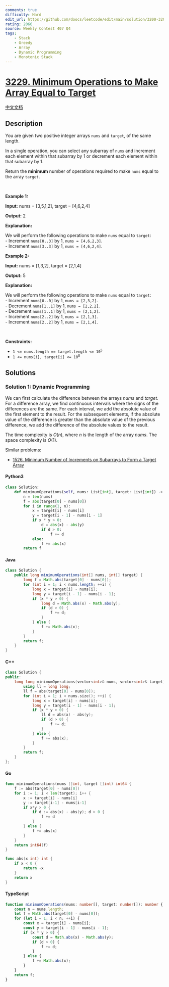```yaml
---
comments: true
difficulty: Hard
edit_url: https://github.com/doocs/leetcode/edit/main/solution/3200-3299/3229.Minimum%20Operations%20to%20Make%20Array%20Equal%20to%20Target/README_EN.md
rating: 2066
source: Weekly Contest 407 Q4
tags:
    - Stack
    - Greedy
    - Array
    - Dynamic Programming
    - Monotonic Stack
---
```


<!-- problem:start -->

# [3229. Minimum Operations to Make Array Equal to Target](https://leetcode.com/problems/minimum-operations-to-make-array-equal-to-target)

[中文文档](/solution/3200-3299/3229.Minimum%20Operations%20to%20Make%20Array%20Equal%20to%20Target/README.md)

## Description

<!-- description:start -->

<p>You are given two positive integer arrays <code>nums</code> and <code>target</code>, of the same length.</p>

<p>In a single operation, you can select any subarray of <code>nums</code> and increment each element within that subarray by 1 or decrement each element within that subarray by 1.</p>

<p>Return the <strong>minimum</strong> number of operations required to make <code>nums</code> equal to the array <code>target</code>.</p>

<p>&nbsp;</p>
<p><strong class="example">Example 1:</strong></p>

<div class="example-block">
<p><strong>Input:</strong> <span class="example-io">nums = [3,5,1,2], target = [4,6,2,4]</span></p>

<p><strong>Output:</strong> <span class="example-io">2</span></p>

<p><strong>Explanation:</strong></p>

<p>We will perform the following operations to make <code>nums</code> equal to <code>target</code>:<br />
- Increment&nbsp;<code>nums[0..3]</code> by 1, <code>nums = [4,6,2,3]</code>.<br />
- Increment&nbsp;<code>nums[3..3]</code> by 1, <code>nums = [4,6,2,4]</code>.</p>
</div>

<p><strong class="example">Example 2:</strong></p>

<div class="example-block">
<p><strong>Input:</strong> <span class="example-io">nums = [1,3,2], target = [2,1,4]</span></p>

<p><strong>Output:</strong> <span class="example-io">5</span></p>

<p><strong>Explanation:</strong></p>

<p>We will perform the following operations to make <code>nums</code> equal to <code>target</code>:<br />
- Increment&nbsp;<code>nums[0..0]</code> by 1, <code>nums = [2,3,2]</code>.<br />
- Decrement&nbsp;<code>nums[1..1]</code> by 1, <code>nums = [2,2,2]</code>.<br />
- Decrement&nbsp;<code>nums[1..1]</code> by 1, <code>nums = [2,1,2]</code>.<br />
- Increment&nbsp;<code>nums[2..2]</code> by 1, <code>nums = [2,1,3]</code>.<br />
- Increment&nbsp;<code>nums[2..2]</code> by 1, <code>nums = [2,1,4]</code>.</p>
</div>

<p>&nbsp;</p>
<p><strong>Constraints:</strong></p>

<ul>
	<li><code>1 &lt;= nums.length == target.length &lt;= 10<sup>5</sup></code></li>
	<li><code>1 &lt;= nums[i], target[i] &lt;= 10<sup>8</sup></code></li>
</ul>

<!-- description:end -->

## Solutions

<!-- solution:start -->

### Solution 1: Dynamic Programming

We can first calculate the difference between the arrays $\textit{nums}$ and $\textit{target}$. For a difference array, we find continuous intervals where the signs of the differences are the same. For each interval, we add the absolute value of the first element to the result. For the subsequent elements, if the absolute value of the difference is greater than the absolute value of the previous difference, we add the difference of the absolute values to the result.

The time complexity is $O(n)$, where $n$ is the length of the array $\textit{nums}$. The space complexity is $O(1)$.

Similar problems:

-   [1526. Minimum Number of Increments on Subarrays to Form a Target Array](https://github.com/doocs/leetcode/tree/main/solution/1500-1599/1526.Minimum%20Number%20of%20Increments%20on%20Subarrays%20to%20Form%20a%20Target%20Array/README_EN.md)

<!-- tabs:start -->

#### Python3

```python
class Solution:
    def minimumOperations(self, nums: List[int], target: List[int]) -> int:
        n = len(nums)
        f = abs(target[0] - nums[0])
        for i in range(1, n):
            x = target[i] - nums[i]
            y = target[i - 1] - nums[i - 1]
            if x * y > 0:
                d = abs(x) - abs(y)
                if d > 0:
                    f += d
            else:
                f += abs(x)
        return f
```

#### Java

```java
class Solution {
    public long minimumOperations(int[] nums, int[] target) {
        long f = Math.abs(target[0] - nums[0]);
        for (int i = 1; i < nums.length; ++i) {
            long x = target[i] - nums[i];
            long y = target[i - 1] - nums[i - 1];
            if (x * y > 0) {
                long d = Math.abs(x) - Math.abs(y);
                if (d > 0) {
                    f += d;
                }
            } else {
                f += Math.abs(x);
            }
        }
        return f;
    }
}
```

#### C++

```cpp
class Solution {
public:
    long long minimumOperations(vector<int>& nums, vector<int>& target) {
        using ll = long long;
        ll f = abs(target[0] - nums[0]);
        for (int i = 1; i < nums.size(); ++i) {
            long x = target[i] - nums[i];
            long y = target[i - 1] - nums[i - 1];
            if (x * y > 0) {
                ll d = abs(x) - abs(y);
                if (d > 0) {
                    f += d;
                }
            } else {
                f += abs(x);
            }
        }
        return f;
    }
};
```

#### Go

```go
func minimumOperations(nums []int, target []int) int64 {
	f := abs(target[0] - nums[0])
	for i := 1; i < len(target); i++ {
		x := target[i] - nums[i]
		y := target[i-1] - nums[i-1]
		if x*y > 0 {
			if d := abs(x) - abs(y); d > 0 {
				f += d
			}
		} else {
			f += abs(x)
		}
	}
	return int64(f)
}

func abs(x int) int {
	if x < 0 {
		return -x
	}
	return x
}
```

#### TypeScript

```ts
function minimumOperations(nums: number[], target: number[]): number {
    const n = nums.length;
    let f = Math.abs(target[0] - nums[0]);
    for (let i = 1; i < n; ++i) {
        const x = target[i] - nums[i];
        const y = target[i - 1] - nums[i - 1];
        if (x * y > 0) {
            const d = Math.abs(x) - Math.abs(y);
            if (d > 0) {
                f += d;
            }
        } else {
            f += Math.abs(x);
        }
    }
    return f;
}
```

<!-- tabs:end -->

<!-- solution:end -->

<!-- problem:end -->
